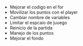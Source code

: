 - Mejorar el codigo en el for
- Movilizar los puntos con el player
- Cambiar nombre de variables
- Limitar el espcaio de juuego
- Reinicio de la partida
- Manejo de los puntos
- Mejorar el fondo
